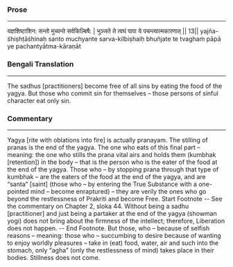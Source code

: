 ### Prose 
 --- 
यज्ञशिष्टाशिन: सन्तो मुच्यन्ते सर्वकिल्बिषै: |
भुञ्जते ते त्वघं पापा ये पचन्त्यात्मकारणात् || 13||
yajña-śhiṣhṭāśhinaḥ santo muchyante sarva-kilbiṣhaiḥ
bhuñjate te tvaghaṁ pāpā ye pachantyātma-kāraṇāt

### Bengali Translation 
 --- 
The sadhus [practitioners] become free of all sins by eating the food of the yagya. But those who commit sin for themselves – those persons of sinful character eat only sin.

### Commentary 
 --- 
Yagya [rite with oblations into fire] is actually pranayam. The stilling of pranas is the end of the yagya. The one who eats of this final part – meaning: the one who stills the prana vital airs and holds them (kumbhak [retention]) in the body – that is the person who is the eater of the food at the end of the yagya. Those who – by stopping prana through that type of kumbhak – are the eaters of the food at the end of the yagya, and are “santa” [saint] (those who – by entering the True Substance with a one-pointed mind – become enraptured) – they are verily the ones who go beyond the restlessness of Prakriti and become Free. Start Footnote -- See the commentary on Chapter 2, sloka 44. Without being a sadhu [practitioner] and just being a partaker at the end of the yagya (showman yogi) does not bring about the firmness of the intellect; therefore, Liberation does not happen. -- End Footnote. But those, who – because of selfish reasons – meaning: those who – succumbing to desire because of wanting to enjoy worldly pleasures – take in (eat) food, water, air and such into the stomach, only “agha” (only the restlessness of mind) takes place in their bodies. Stillness does not come.